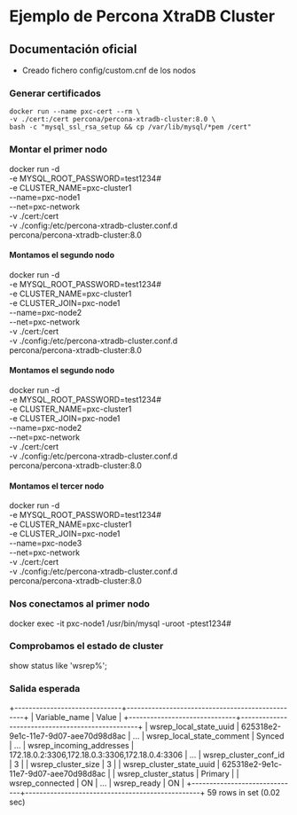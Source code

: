 # Ejemplo de Percona XtraDB Cluster

## Documentación oficial

* Creado fichero config/custom.cnf de los nodos
### Generar certificados
```shell
docker run --name pxc-cert --rm \                          
-v ./cert:/cert percona/percona-xtradb-cluster:8.0 \
bash -c "mysql_ssl_rsa_setup && cp /var/lib/mysql/*pem /cert"
```

### Montar el primer nodo
docker run -d \
-e MYSQL_ROOT_PASSWORD=test1234# \
-e CLUSTER_NAME=pxc-cluster1 \
--name=pxc-node1 \
--net=pxc-network \
-v ./cert:/cert \
-v ./config:/etc/percona-xtradb-cluster.conf.d \
percona/percona-xtradb-cluster:8.0

#### Montamos el segundo nodo
docker run -d \
-e MYSQL_ROOT_PASSWORD=test1234# \
-e CLUSTER_NAME=pxc-cluster1 \
-e CLUSTER_JOIN=pxc-node1 \
--name=pxc-node2 \
--net=pxc-network \
-v ./cert:/cert \
-v ./config:/etc/percona-xtradb-cluster.conf.d \
percona/percona-xtradb-cluster:8.0
#### Montamos el segundo nodo
docker run -d \
-e MYSQL_ROOT_PASSWORD=test1234# \
-e CLUSTER_NAME=pxc-cluster1 \
-e CLUSTER_JOIN=pxc-node1 \
--name=pxc-node2 \
--net=pxc-network \
-v ./cert:/cert \
-v ./config:/etc/percona-xtradb-cluster.conf.d \
percona/percona-xtradb-cluster:8.0
#### Montamos el tercer nodo
docker run -d \
-e MYSQL_ROOT_PASSWORD=test1234# \
-e CLUSTER_NAME=pxc-cluster1 \
-e CLUSTER_JOIN=pxc-node1 \
--name=pxc-node3 \
--net=pxc-network \
-v ./cert:/cert \
-v ./config:/etc/percona-xtradb-cluster.conf.d \
percona/percona-xtradb-cluster:8.0

### Nos conectamos al primer nodo
docker exec -it pxc-node1 /usr/bin/mysql -uroot -ptest1234#

### Comprobamos el estado de cluster
show status like 'wsrep%';

### Salida esperada
+------------------------------+-------------------------------------------------+
| Variable_name                | Value                                           |
+------------------------------+-------------------------------------------------+
| wsrep_local_state_uuid       | 625318e2-9e1c-11e7-9d07-aee70d98d8ac            |
...
| wsrep_local_state_comment    | Synced                                          |
...
| wsrep_incoming_addresses     | 172.18.0.2:3306,172.18.0.3:3306,172.18.0.4:3306 |
...
| wsrep_cluster_conf_id        | 3                                               |
| wsrep_cluster_size           | 3                                               |
| wsrep_cluster_state_uuid     | 625318e2-9e1c-11e7-9d07-aee70d98d8ac            |
| wsrep_cluster_status         | Primary                                         |
| wsrep_connected              | ON                                              |
...
| wsrep_ready                  | ON                                              |
+------------------------------+-------------------------------------------------+
59 rows in set (0.02 sec)


